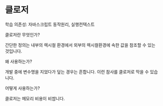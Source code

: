 # 클로저

학습 의존성: 자바스크립트 동작원리, 실행컨텍스트

클로저란 무엇인가?

간단한 정의는 내부의 렉시컬 환경에서 외부의 렉시컬환경에 속한 값을 참조할 수 있는 것입니다.

왜 사용하는가?

개발 중에 변수명을 지었다가 덮는 경우는 흔합니다. 이런 참사를 클로저로 막을 수 있습니다.

어떻게 사용하는가?

클로저는 메모리 비용이 비쌉니다.

```js

```
